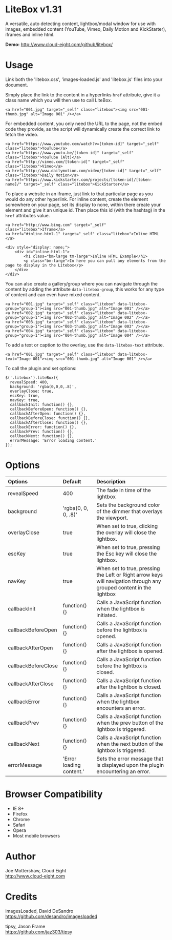 LiteBox v1.31
=============

A versatile, auto detecting content, lightbox/modal window for use with images, embedded content (YouTube, Vimeo, Daily Motion and KickStarter), iframes and inline html.

**Demo:** http://www.cloud-eight.com/github/litebox/


Usage
=====

Link both the 'litebox.css', 'images-loaded.js' and 'litebox.js' files into your document.

Simply place the link to the content in a hyperlinks `href` attribute, give it a class name which you will then use to call LiteBox.

```
<a href="001.jpg" target="_self" class="litebox"><img src="001-thumb.jpg" alt="Image 001" /></a>
```

For embedded content, you only need the URL to the page, not the embed code they provide, as the script will dynamically create the correct link to fetch the video.

```
<a href="https://www.youtube.com/watch?v=[token-id]" target="_self" class="litebox">YouTube</a>
<a href="https://www.youtu.be/[token-id]" target="_self" class="litebox">YouTube (Alt)</a>
<a href="http://vimeo.com/[token-id]" target="_self" class="litebox">Vimeo</a>
<a href="http://www.dailymotion.com/video/[token-id]" target="_self" class="litebox">Daily Motion</a>
<a href="https://www.kickstarter.com/projects/[token-id]/[token-name]/" target="_self" class="litebox">KickStarter</a>
```

To place a website in an iframe, just link to that particular page as you would do any other hyperlink.
For inline content, create the element somewhere on your page, set its display to none, within there create your element and give it an unique id. Then place this id (with the hashtag) in the `href` attributes value.

```
<a href="http://www.bing.com" target="_self" class="litebox">Iframe</a>
<a href="#inline-html-1" target="_self" class="litebox">Inline HTML </a>

<div style="display: none;">
	<div id="inline-html-1">
		<h1 class="bm-large tm-large">Inline HTML Example</h1>
		<p class="bm-large">In here you can pull any elements from the page to display in the Litebox</p>
	</div>
</div>
```

You can also create a gallery/group where you can navigate through the content by adding the attribute `data-litebox-group`, this works for any type of content and can even have mixed content.

```
<a href="001.jpg" target="_self" class="litebox" data-litebox-group="group-1"><img src="001-thumb.jpg" alt="Image 001" /></a>
<a href="002.jpg" target="_self" class="litebox" data-litebox-group="group-1"><img src="002-thumb.jpg" alt="Image 002" /></a>
<a href="003.jpg" target="_self" class="litebox" data-litebox-group="group-1"><img src="003-thumb.jpg" alt="Image 003" /></a>
<a href="004.jpg" target="_self" class="litebox" data-litebox-group="group-1"><img src="004-thumb.jpg" alt="Image 004" /></a>
```

To add a text or caption to the overlay, use the `data-litebox-text` attribute.

```
<a href="001.jpg" target="_self" class="litebox" data-litebox-text="Image 001"><img src="001-thumb.jpg" alt="Image 001" /></a>
```

To call the plugin and set options:

```
$('.litebox').liteBox({
  revealSpeed: 400,
  background: 'rgba(0,0,0,.8)',
  overlayClose: true,
  escKey: true,
  navKey: true,
  callbackInit: function() {},
  callbackBeforeOpen: function() {},
  callbackAfterOpen: function() {},
  callbackBeforeClose: function() {},
  callbackAfterClose: function() {},
  callbackError: function() {},
  callbackPrev: function() {},
  callbackNext: function() {},
  errorMessage: 'Error loading content.'
});
```


Options
=======

| Options             | Default                  | Description |
|:--------------------|:-------------------------|:------------|
| revealSpeed         | 400                      | The fade in time of the lightbox |
| background          | 'rgba(0, 0, 0, .8)'      | Sets the background color of the dimmer that overlays the viewport. |
| overlayClose        | true                     | When set to true, clicking the overlay will close the lightbox. |
| escKey              | true                     | When set to true, pressing the Esc key will close the lightbox. |
| navKey              | true                     | When set to true, pressing the Left or Right arrow keys will navigation through any grouped content in the lightbox |
| callbackInit        | function() {}            | Calls a JavaScript function when the lightbox is initiated. |
| callbackBeforeOpen  | function() {}            | Calls a JavaScript function before the lightbox is opened. |
| callbackAfterOpen   | function() {}            | Calls a JavaScript function after the lightbox is opened. |
| callbackBeforeClose | function() {}            | Calls a JavaScript function before the lightbox is closed. |
| callbackAfterClose  | function() {}            | Calls a JavaScript function after the lightbox is closed. |
| callbackError       | function() {}            | Calls a JavaScript function when the lightbox encounters an error. |
| callbackPrev        | function() {}            | Calls a JavaScript function when the prev button of the lightbox is triggered. |
| callbackNext        | function() {}            | Calls a JavaScript function when the next button of the lightbox is triggered. |
| errorMessage        | 'Error loading content.' | Sets the error message that is displayed upon the plugin encountering an error. |


Browser Compatibility
=====================

<ul>
  <li>IE 8+</li>
  <li>Firefox</li>
  <li>Chrome</li>
  <li>Safari</li>
  <li>Opera</li>
  <li>Most mobile browsers</li>
</ul>


Author
======

Joe Mottershaw, Cloud Eight<br />
http://www.cloud-eight.com


Credits
======

imagesLoaded, David DeSandro<br />
https://github.com/desandro/imagesloaded

tipsy, Jason Frame<br />
https://github.com/jaz303/tipsy